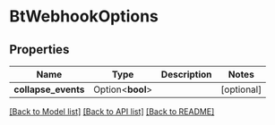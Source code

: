 # BtWebhookOptions

## Properties

Name | Type | Description | Notes
------------ | ------------- | ------------- | -------------
**collapse_events** | Option<**bool**> |  | [optional]

[[Back to Model list]](../README.md#documentation-for-models) [[Back to API list]](../README.md#documentation-for-api-endpoints) [[Back to README]](../README.md)


